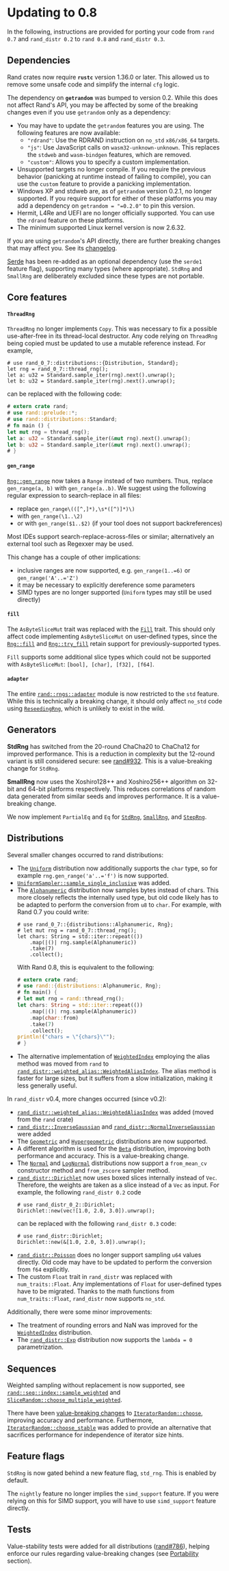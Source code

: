 # Updating to 0.8

In the following, instructions are provided for porting your code from
`rand 0.7` and `rand_distr 0.2` to `rand 0.8` and `rand_distr 0.3`.

## Dependencies

Rand crates now require **`rustc`** version 1.36.0 or later.
This allowed us to remove some unsafe code and simplify the internal `cfg` logic.

The dependency on **`getrandom`** was bumped to version 0.2. While this does not
affect Rand's API, you may be affected by some of the breaking changes even if
you use `getrandom` only as a dependency:

-    You may have to update the `getrandom` features you are using. The
     following features are now available:
     -   `"rdrand"`: Use the RDRAND instruction on `no_std` `x86/x86_64`
         targets.
     -   `"js"`: Use JavaScript calls on `wasm32-unknown-unknown`. This
         replaces the `stdweb` and `wasm-bindgen` features, which are
         removed.
     -   `"custom"`: Allows you to specify a custom implementation.
-   Unsupported targets no longer compile. If you require the previous behavior
    (panicking at runtime instead of failing to compile), you can use the
    `custom` feature to provide a panicking implementation.
-   Windows XP and stdweb are, as of `getrandom` version 0.2.1, no longer
    supported. If you require support for either of these platforms you may add
    a dependency on `getrandom = "=0.2.0"` to pin this version.
-   Hermit, L4Re and UEFI are no longer officially supported. You can use the
    `rdrand` feature on these platforms.
-   The minimum supported Linux kernel version is now 2.6.32.

If you are using `getrandom`'s API directly, there are further breaking changes
that may affect you. See its
[changelog](https://github.com/rust-random/getrandom/blob/master/CHANGELOG.md#020---2020-09-10).

[Serde] has been re-added as an optional dependency (use the `serde1` feature
flag), supporting many types (where appropriate). `StdRng` and `SmallRng` are
deliberately excluded since these types are not portable.

## Core features

#### `ThreadRng`

`ThreadRng` no longer implements `Copy`. This was necessary to fix a possible
use-after-free in its thread-local destructor. Any code relying on `ThreadRng`
being copied must be updated to use a mutable reference instead. For example,
```rust,noplayground
# use rand_0_7::distributions::{Distribution, Standard};
let rng = rand_0_7::thread_rng();
let a: u32 = Standard.sample_iter(rng).next().unwrap();
let b: u32 = Standard.sample_iter(rng).next().unwrap();
```
can be replaced with the following code:
```rust
# extern crate rand;
# use rand::prelude::*;
# use rand::distributions::Standard;
# fn main () {
let mut rng = thread_rng();
let a: u32 = Standard.sample_iter(&mut rng).next().unwrap();
let b: u32 = Standard.sample_iter(&mut rng).next().unwrap();
# }
```

#### `gen_range`

[`Rng::gen_range`] now takes a `Range` instead of two numbers. Thus, replace
`gen_range(a, b)` with `gen_range(a..b)`. We suggest using the following regular
expression to search-replace in all files:

-   replace `gen_range\(([^,]*),\s*([^)]*)\)`
-   with `gen_range(\1..\2)`
-   or with `gen_range($1..$2)` (if your tool does not support backreferences)

Most IDEs support search-replace-across-files or similar; alternatively an
external tool such as Regexxer may be used.

This change has a couple of other implications:

-   inclusive ranges are now supported, e.g. `gen_range(1..=6)` or `gen_range('A'..='Z')`
-   it may be necessary to explicitly dereference some parameters
-   SIMD types are no longer supported (`Uniform` types may still be used directly)

#### `fill`

The `AsByteSliceMut` trait was replaced with the [`Fill`] trait. This should
only affect code implementing `AsByteSliceMut` on user-defined types, since the
[`Rng::fill`] and [`Rng::try_fill`] retain support for previously-supported types.

`Fill` supports some additional slice types which could not be supported with
`AsByteSliceMut`: `[bool], [char], [f32], [f64]`.

#### `adapter`

The entire [`rand::rngs::adapter`] module is now restricted to the `std` feature.
While this is technically a breaking change, it should only affect `no_std` code
using [`ReseedingRng`], which is unlikely to exist in the wild.

## Generators

**StdRng** has switched from the 20-round ChaCha20 to ChaCha12 for improved
performance. This is a reduction in complexity but the 12-round variant is still
considered secure: see [rand#932]. This is a value-breaking change for `StdRng`.

**SmallRng** now uses the Xoshiro128++ and Xoshiro256++ algorithm on 32-bit
and 64-bit platforms respectively. This reduces correlations of random data
generated from similar seeds and improves performance. It is a value-breaking
change.

We now implement `PartialEq` and `Eq` for [`StdRng`], [`SmallRng`], and [`StepRng`].

## Distributions

Several smaller changes occurred to rand distributions:

-   The [`Uniform`] distribution now additionally supports the `char` type, so
    for example `rng.gen_range('a'..='f')` is now supported.
-   [`UniformSampler::sample_single_inclusive`] was added.
-   The [`Alphanumeric`] distribution now samples bytes instead of chars. This
    more closely reflects the internally used type, but old code likely has to
    be adapted to perform the conversion from `u8` to `char`. For example, with
    Rand 0.7 you could write:
    ```rust,noplayground
    # use rand_0_7::{distributions::Alphanumeric, Rng};
    # let mut rng = rand_0_7::thread_rng();
    let chars: String = std::iter::repeat(())
        .map(|()| rng.sample(Alphanumeric))
        .take(7)
        .collect();
    ```
    With Rand 0.8, this is equivalent to the following:
    ```rust
    # extern crate rand;
    # use rand::{distributions::Alphanumeric, Rng};
    # fn main() {
    # let mut rng = rand::thread_rng();
    let chars: String = std::iter::repeat(())
        .map(|()| rng.sample(Alphanumeric))
        .map(char::from)
        .take(7)
        .collect();
    println!("chars = \"{chars}\"");
    # }
    ```
-   The alternative implementation of [`WeightedIndex`] employing the alias
    method was moved from `rand` to [`rand_distr::weighted_alias::WeightedAliasIndex`]. The
    alias method is faster for large sizes, but it suffers from a slow
    initialization, making it less generally useful.

In `rand_distr` v0.4, more changes occurred (since v0.2):

-   [`rand_distr::weighted_alias::WeightedAliasIndex`] was added (moved from the `rand` crate)
-   [`rand_distr::InverseGaussian`] and [`rand_distr::NormalInverseGaussian`]
    were added
-   The [`Geometric`] and [`Hypergeometric`] distributions are now supported.
-   A different algorithm is used for the [`Beta`] distribution, improving both
    performance and accuracy. This is a value-breaking change.
-   The [`Normal`] and [`LogNormal`] distributions now support a `from_mean_cv`
    constructor method and `from_zscore` sampler method.
-   [`rand_distr::Dirichlet`] now uses boxed slices internally instead of `Vec`.
    Therefore, the weights are taken as a slice instead of a `Vec` as input.
    For example, the following `rand_distr 0.2` code
    ```rust,noplayground
    # use rand_distr_0_2::Dirichlet;
    Dirichlet::new(vec![1.0, 2.0, 3.0]).unwrap();
    ```
    can be replaced with the following `rand_distr 0.3` code:
    ```rust,noplayground
    # use rand_distr::Dirichlet;
    Dirichlet::new(&[1.0, 2.0, 3.0]).unwrap();
    ```
-   [`rand_distr::Poisson`] does no longer support sampling `u64` values directly.
    Old code may have to be updated to perform the conversion from `f64`
    explicitly.
-   The custom `Float` trait in `rand_distr` was replaced with
    `num_traits::Float`. Any implementations of `Float` for user-defined types
    have to be migrated. Thanks to the math functions from `num_traits::Float`,
    `rand_distr` now supports `no_std`.

Additionally, there were some minor improvements:

-   The treatment of rounding errors and NaN was improved for the
    [`WeightedIndex`] distribution.
-   The [`rand_distr::Exp`] distribution now supports the `lambda = 0` parametrization.


## Sequences

Weighted sampling without replacement is now supported, see
[`rand::seq::index::sample_weighted`] and
[`SliceRandom::choose_multiple_weighted`].

There have been [value-breaking
changes](https://github.com/rust-random/rand/pull/1059) to
[`IteratorRandom::choose`], improving accuracy and performance. Furthermore,
[`IteratorRandom::choose_stable`] was added to provide an alternative that
sacrifices performance for independence of iterator size hints.

## Feature flags

`StdRng` is now gated behind a new feature flag, `std_rng`. This is enabled by
default.

The `nightly` feature no longer implies the `simd_support` feature. If you were
relying on this for SIMD support, you will have to use `simd_support` feature
directly.

## Tests

Value-stability tests were added for all distributions ([rand#786]), helping
enforce our rules regarding value-breaking changes (see [Portability] section).


[`Fill`]: ../rand/rand/trait.Fill.html
[`Rng::gen_range`]: ../rand/rand/trait.Rng.html#method.gen_range
[`Rng::fill`]: ../rand/rand/trait.Rng.html#method.fill
[`Rng::try_fill`]: ../rand/rand/trait.Rng.html#method.try_fill
[`SmallRng`]: ../rand/rand/rngs/struct.SmallRng.html
[`StdRng`]: ../rand/rand/rngs/struct.StdRng.html
[`StepRng`]: ../rand/rand/rngs/mock/struct.StepRng.html
[`ThreadRng`]: ../rand/rand/rngs/struct.ThreadRng.html
[`ReseedingRng`]: ../rand/rand/rngs/adapter/struct.ReseedingRng.html
[`Standard`]: ../rand/rand/distributions/struct.Standard.html
[`Uniform`]: ../rand/rand/distributions/struct.Uniform.html
[`UniformInt`]: ../rand/rand/distributions/struct.UniformInt.html
[`UniformSampler::sample_single_inclusive`]: ../rand/rand/distributions/uniform/trait.UniformSampler.html#method.sample_single_inclusive
[`Alphanumeric`]: ../rand/rand/distributions/struct.Alphanumeric.html
[`WeightedIndex`]: ../rand/rand/distributions/struct.WeightedIndex.html
[`rand::rngs::adapter`]: ../rand/rand/rngs/adapter/index.html
[`rand::seq::index::sample_weighted`]: ../rand/rand/seq/index/fn.sample_weighted.html
[`SliceRandom::choose_multiple_weighted`]: ../rand/rand/seq/trait.SliceRandom.html#method.choose_multiple_weighted
[`IteratorRandom::choose`]: ../rand/rand/seq/trait.IteratorRandom.html#method.choose
[`IteratorRandom::choose_stable`]: ../rand/rand/seq/trait.IteratorRandom.html#method.choose_stable
[`rand_distr::weighted_alias::WeightedAliasIndex`]: ../rand/rand_distr/weighted_alias/struct.WeightedAliasIndex.html
[`rand_distr::InverseGaussian`]: ../rand/rand_distr/struct.InverseGaussian.html
[`rand_distr::NormalInverseGaussian`]: ../rand/rand_distr/struct.NormalInverseGaussian.html
[`rand_distr::Dirichlet`]: ../rand/rand_distr/struct.Dirichlet.html
[`rand_distr::Poisson`]: ../rand/rand_distr/struct.Poisson.html
[`rand_distr::Exp`]: ../rand/rand_distr/struct.Exp.html
[`Geometric`]: ../rand/rand_distr/struct.Geometric.html
[`Hypergeometric`]: ../rand/rand_distr/struct.Hypergeometric.html
[`Beta`]: ../rand/rand_distr/struct.Beta.html
[`Normal`]: ../rand/rand_distr/struct.Normal.html
[`LogNormal`]: ../rand/rand_distr/struct.LogNormal.html
[rand#932]: https://github.com/rust-random/rand/issues/932
[rand#786]: https://github.com/rust-random/rand/issues/786
[Portability]: ./portability.html
[Serde]: https://serde.rs/

